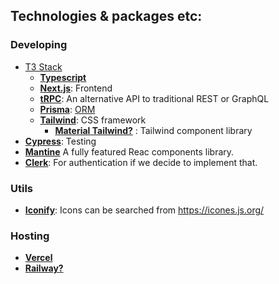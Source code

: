 ## Technologies & packages etc:
### Developing
- [T3 Stack](https://create.t3.gg/)
  - [**Typescript**](https://www.typescriptlang.org/)
  - [**Next.js**](https://nextjs.org/): Frontend
  - [**tRPC**](https://trpc.io/): An alternative API to traditional REST or GraphQL
  - [**Prisma**](https://www.prisma.io/): [ORM](https://www.prisma.io/dataguide/types/relational/what-is-an-orm#what-is-an-orm)
  - [**Tailwind**](https://tailwindcss.com/): CSS framework
    - [**Material Tailwind?**](https://www.material-tailwind.com/) : Tailwind component library
- [**Cypress**](https://www.cypress.io/ ): Testing
- [**Mantine**](https://mantine.dev/core/list/) A fully featured Reac components library.
- [**Clerk**](https://clerk.com/): For authentication if we decide to implement that.
 
### Utils
- [**Iconify**](https://docs.iconify.design/icon-components/react/): Icons can be searched from https://icones.js.org/

### Hosting
- [**Vercel**](https://vercel.com/)
- [**Railway?**](https://railway.app/)
